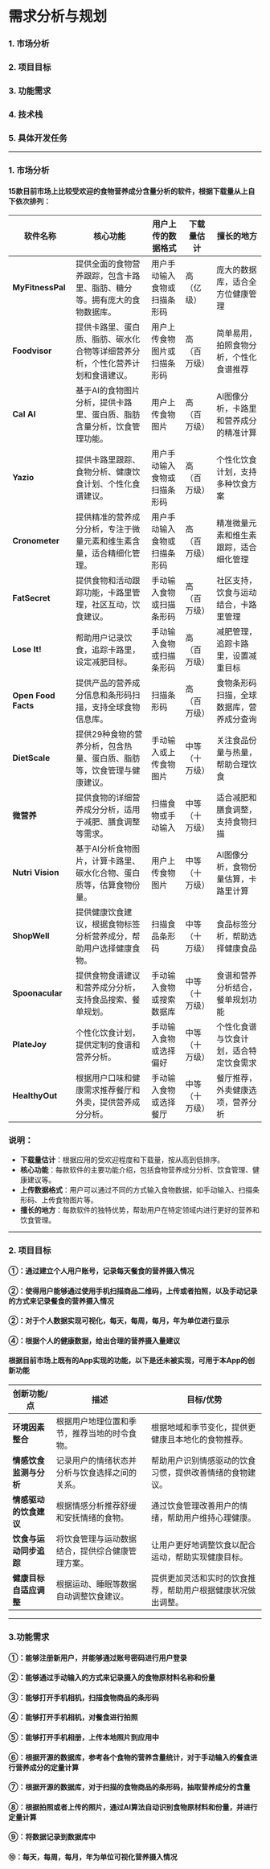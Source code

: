 # 需求分析与规划
### 1. 市场分析
### 2. 项目目标
### 3. 功能需求
### 4. 技术栈
### 5. 具体开发任务

---

### 1. 市场分析
#### 15款目前市场上比较受欢迎的食物营养成分含量分析的软件，根据下载量从上自下依次排列：

| 软件名称        | 核心功能                                                         | 用户上传的数据格式          | 下载量估计       | 擅长的地方                               |
|-----------------|------------------------------------------------------------------|----------------------------|------------------|------------------------------------------|
| **MyFitnessPal**| 提供全面的食物营养跟踪，包含卡路里、脂肪、糖分等。拥有庞大的食物数据库。 | 用户手动输入食物或扫描条形码 | 高（亿级）       | 庞大的数据库，适合全方位健康管理         |
| **Foodvisor**   | 提供卡路里、蛋白质、脂肪、碳水化合物等详细营养分析，个性化营养计划和食谱建议。 | 用户上传食物图片或扫描条形码 | 高（百万级）     | 简单易用，拍照食物分析，个性化食谱推荐   |
| **Cal AI**      | 基于AI的食物图片分析，提供卡路里、蛋白质、脂肪含量分析，饮食管理功能。  | 用户上传食物图片            | 高（百万级）     | AI图像分析，卡路里和营养成分的精准计算   |
| **Yazio**       | 提供卡路里跟踪、食物分析、健康饮食计划、个性化食谱建议。              | 用户手动输入食物或扫描条形码 | 高（百万级）     | 个性化饮食计划，支持多种饮食方案         |
| **Cronometer**  | 提供精准的营养成分分析，专注于微量元素和维生素含量，适合精细化管理。    | 用户手动输入食物或扫描条形码 | 高（百万级）     | 精准微量元素和维生素跟踪，适合细化管理   |
| **FatSecret**   | 提供食物和活动跟踪功能，卡路里管理，社区互动，饮食建议。               | 手动输入食物或扫描条形码     | 高（百万级）     | 社区支持，饮食与运动结合，卡路里管理     |
| **Lose It!**    | 帮助用户记录饮食，追踪卡路里，设定减肥目标。                        | 手动输入食物或扫描条形码     | 高（百万级）     | 减肥管理，追踪卡路里，设置减重目标       |
| **Open Food Facts** | 提供产品的营养成分信息和条形码扫描，支持全球食物信息库。              | 扫描条形码                   | 高（百万级）     | 食物条形码扫描，全球数据库，营养成分查询 |
| **DietScale**   | 提供29种食物的营养分析，包含热量、蛋白质、脂肪等，饮食管理与健康建议。  | 手动输入或上传食物图片      | 中等（十万级）   | 关注食品份量与热量，帮助合理饮食         |
| **微营养**      | 提供食物的详细营养成分分析，适用于减肥、膳食调整等需求。             | 扫描食物或手动输入           | 中等（十万级）   | 适合减肥和膳食调整，支持食物扫描         |
| **Nutri Vision**| 基于AI分析食物图片，计算卡路里、碳水化合物、蛋白质等，估算食物份量。  | 用户上传食物图片            | 中等（十万级）   | AI图像分析，食物份量估算，卡路里计算     |
| **ShopWell**    | 提供健康饮食建议，根据食物标签分析营养成分，帮助用户选择健康食物。    | 扫描食品条形码               | 中等（十万级）   | 食品标签分析，帮助选择健康食品           |
| **Spoonacular** | 提供食物食谱建议和营养成分分析，支持食品搜索、餐单规划。               | 手动输入食物或搜索数据库     | 中等（十万级）   | 食谱和营养分析结合，餐单规划功能         |
| **PlateJoy**    | 个性化饮食计划，提供定制的食谱和营养分析。                           | 手动输入食物或选择偏好       | 中等（十万级）   | 个性化食谱与饮食计划，适合特定饮食需求   |
| **HealthyOut**  | 根据用户口味和健康需求推荐餐厅和外卖，提供营养成分分析。               | 手动输入食物或选择餐厅       | 中等（十万级）   | 餐厅推荐，外卖健康选项，营养分析         |

### 说明：
- **下载量估计**：根据应用的受欢迎程度和下载量，按从高到低排序。
- **核心功能**：每款软件的主要功能介绍，包括食物营养成分分析、饮食管理、健康建议等。
- **上传数据格式**：用户可以通过不同的方式输入食物数据，如手动输入、扫描条形码、上传食物图片等。
- **擅长的地方**：每款软件的独特优势，帮助用户在特定领域内进行更好的营养和饮食管理。

---

### 2. 项目目标
#### ①：通过建立个人用户账号，记录每天餐食的营养摄入情况
#### ②：使得用户能够通过使用手机扫描商品二维码，上传或者拍照，以及手动记录的方式来记录餐食的营养摄入情况
#### ②：对于个人数据实现可视化，每天，每周，每月，年为单位进行显示
#### ④：根据个人的健康数据，给出合理的营养摄入量建议
#### 根据目前市场上既有的App实现的功能，以下是还未被实现，可用于本App的创新功能
| 创新功能/点                            | 描述                                                                 | 目标/优势                                                             |
|----------------------------------------|----------------------------------------------------------------------|---------------------------------------------------------------------|
| **环境因素整合**                        | 根据用户地理位置和季节，推荐当地的时令食物。                                 | 根据地域和季节变化，提供更健康且本地化的食物推荐。                     |
| **情感饮食监测与分析**                  | 记录用户的情绪状态并分析与饮食选择之间的关系。                                   | 帮助用户识别情感驱动的饮食习惯，提供改善情绪的食物建议。                 |
| **情感驱动的饮食建议**                  | 根据情感分析推荐舒缓和安抚情绪的食物。                                        | 通过饮食管理改善用户的情绪，帮助用户维持心理健康。                      |
| **饮食与运动同步追踪**                  | 将饮食管理与运动数据结合，提供综合健康管理方案。                                | 让用户更好地调整饮食以配合运动，帮助实现健康目标。                      |
| **健康目标自适应调整**                  | 根据运动、睡眠等数据自动调整饮食建议。                                          | 提供更加灵活和实时的饮食推荐，帮助用户根据健康状况做出调整。            |

---

### 3.功能需求
#### ①：能够注册新用户，并能够通过账号密码进行用户登录
#### ②：能够通过手动输入的方式来记录摄入的食物原材料名称和份量
#### ③：能够打开手机相机，扫描食物商品的条形码
#### ④：能够打开手机相机，对餐食进行拍照
#### ⑤：能够打开手机相册，上传本地照片到应用中
#### ⑥：根据开源的数据库，参考各个食物的营养含量统计，对于手动输入的餐食进行营养成分的定量计算
#### ⑦：根据开源的数据库，对于扫描的食物商品的条形码，抽取营养成分的含量
#### ⑧：根据拍照或者上传的照片，通过AI算法自动识别食物原材料和份量，并进行定量计算
#### ⑨：将数据记录到数据库中
#### ⑩：每天，每周，每月，年为单位可视化营养摄入情况

